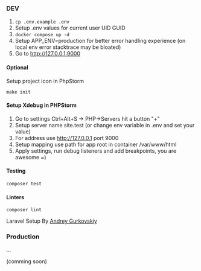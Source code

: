 ### DEV
1. ``cp .env.example .env``
2. Setup .env values for current user UID GUID
3. ``docker compose up -d``
4. Setup APP_ENV=production for better error handling experience (on local env error stacktrace may be bloated)
5. Go to http://127.0.0.1:9000

#### Optional
Setup project icon in PhpStorm
```
make init
```
#### Setup Xdebug in PHPStorm
1. Go to settings Ctrl+Alt+S -> PHP->Servers hit a button "+"
2. Setup server name site.test (or change env variable in .env and set your value)
3. For address use http://127.0.0.1 port 9000
4. Setup mapping use path for app root in container /var/www/html
5. Apply settings, run debug listeners and add breakpoints, you are awesome =)

#### Testing
``composer test``

#### Linters
```
composer lint
```

Laravel Setup By [Andrey Gurkovskiy](https://t.me/easyitomsk)

### Production
...

(comming soon)
